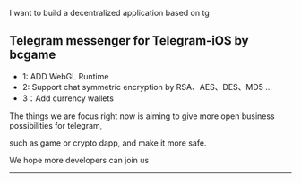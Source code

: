 I want to build a decentralized application based on tg

## Telegram messenger for Telegram-iOS   by bcgame

- 1: ADD WebGL Runtime
- 2: Support  chat symmetric encryption by RSA、AES、DES、MD5 ...
- 3：Add currency wallets
 
The things we are focus right now is aiming to give more open business possibilities for telegram, 
 
such as game or crypto dapp, and make it more safe.
 
We hope more developers can join us
 



-------------------------------------------------------------------------
